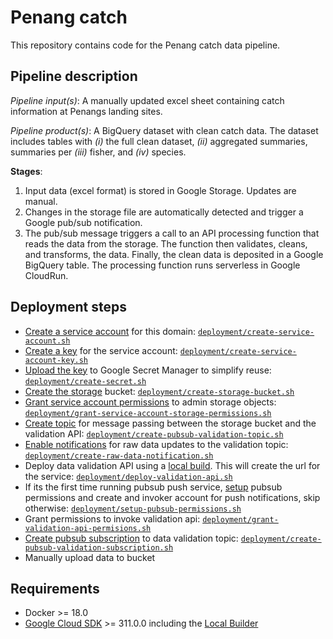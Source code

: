 Penang catch
================

This repository contains code for the Penang catch data pipeline.

## Pipeline description

*Pipeline input(s)*: A manually updated excel sheet containing catch
information at Penangs landing sites.

*Pipeline product(s)*: A BigQuery dataset with clean catch data. The
dataset includes tables with *(i)* the full clean dataset, *(ii)*
aggregated summaries, summaries per *(iii)* fisher, and *(iv)* species.

**Stages**:

1.  Input data (excel format) is stored in Google Storage. Updates are
    manual.
2.  Changes in the storage file are automatically detected and trigger a
    Google pub/sub notification.
3.  The pub/sub message triggers a call to an API processing function
    that reads the data from the storage. The function then validates,
    cleans, and transforms, the data. Finally, the clean data is
    deposited in a Google BigQuery table. The processing function runs
    serverless in Google CloudRun.

## Deployment steps

  - [Create a service
    account](https://cloud.google.com/iam/docs/creating-managing-service-accounts)
    for this domain:
    [`deployment/create-service-account.sh`](deployment/create-service-account.sh)
  - [Create a
    key](https://cloud.google.com/iam/docs/creating-managing-service-account-keys)
    for the service account:
    [`deployment/create-service-account-key.sh`](deployment/create-service-account-key.sh)
  - [Upload the
    key](https://cloud.google.com/secret-manager/docs/creating-and-accessing-secrets#secretmanager-create-secret-cli)
    to Google Secret Manager to simplify reuse:
    [`deployment/create-secret.sh`](deployment/create-secret.sh)
  - [Create the
    storage](https://cloud.google.com/storage/docs/creating-buckets)
    bucket:
    [`deployment/create-storage-bucket.sh`](deployment/create-storage-bucket.sh)
  - [Grant service account
    permissions](https://cloud.google.com/iam/docs/creating-managing-service-accounts)
    to admin storage objects:
    [`deployment/grant-service-account-storage-permissions.sh`](deployment/grant-service-account-storage-permissions.sh)
  - [Create topic](https://cloud.google.com/pubsub/docs/admin) for
    message passing between the storage bucket and the validation API:
    [`deployment/create-pubsub-validation-topic.sh`](deployment/create-pubsub-validation-topic.sh)
  - [Enable
    notifications](https://cloud.google.com/storage/docs/gsutil/commands/notification)
    for raw data updates to the validation topic:
    [`deployment/create-raw-data-notification.sh`](deployment/create-raw-data-notification.sh)
  - Deploy data validation API using a [local
    build](https://cloud.google.com/cloud-build/docs/build-debug-locally).
    This will create the url for the service:
    [`deployment/deploy-validation-api.sh`](deployment/deploy-validation-api.sh)
  - If its the first time running pubsub push service,
    [setup](https://cloud.google.com/pubsub/docs/push) pubsub
    permissions and create and invoker account for push notifications,
    skip otherwise:
    [`deployment/setup-pubsub-permissions.sh`](deployment/setup-pubsub-permissions.sh)
  - Grant permissions to invoke validation api:
    [`deployment/grant-validation-api-permisions.sh`](deployment/grant-validation-api-permisions.sh)
  - [Create pubsub
    subscription](https://cloud.google.com/pubsub/docs/admin#pubsub_create_pull_subscription-gcloud)
    to data validation topic:
    [`deployment/create-pubsub-validation-subscription.sh`](deployment/create-pubsub-validation-subscription.sh)
  - Manually upload data to bucket

## Requirements

  - Docker \>= 18.0
  - [Google Cloud SDK](https://cloud.google.com/sdk/docs/install) \>=
    311.0.0 including the [Local
    Builder](https://cloud.google.com/cloud-build/docs/build-debug-locally)
